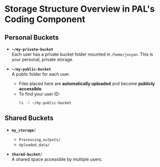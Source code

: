 # Storage Structure Overview in PAL's Coding Component 

## Personal Buckets

- **`~/my-private-bucket`**  
  Each user has a private bucket folder mounted in `/home/jovyan`. This is your personal, private storage.

- **`~/my-public-bucket`**  
  A public folder for each user.  
  - Files placed here are **automatically uploaded** and become **publicly accessible**.  
  - To find your user ID:
    ```bash
    ls -l ~/my-public-bucket
    ```

## Shared Buckets

- **`my_storage/`**
  - `Processing_outputs/`  
  - `Uploaded_data/`

- **`Shared-bucket/`**  
  A shared space accessible by multiple users.


